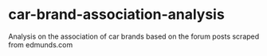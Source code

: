 # car-brand-association-analysis
Analysis on the association of car brands based on the forum posts scraped from edmunds.com
